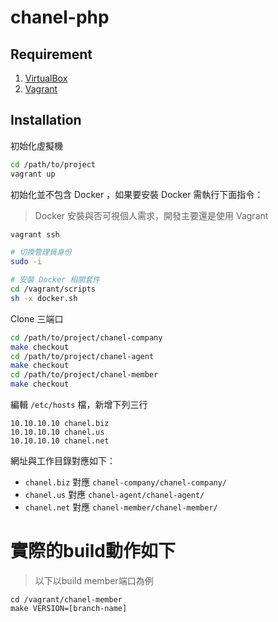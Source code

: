 chanel-php
==========

Requirement
-----------

1. [VirtualBox](https://www.virtualbox.org/)
2. [Vagrant](https://www.vagrantup.com/)

Installation
------------

初始化虛擬機

```bash
cd /path/to/project
vagrant up
```

初始化並不包含 Docker ，如果要安裝 Docker 需執行下面指令：

> Docker 安裝與否可視個人需求，開發主要還是使用 Vagrant

```bash
vagrant ssh

# 切換管理員身份
sudo -i

# 安裝 Docker 相關套件
cd /vagrant/scripts
sh -x docker.sh
```

Clone 三端口

```bash
cd /path/to/project/chanel-company
make checkout
cd /path/to/project/chanel-agent
make checkout
cd /path/to/project/chanel-member
make checkout
```

編輯 `/etc/hosts` 檔，新增下列三行

```
10.10.10.10 chanel.biz
10.10.10.10 chanel.us
10.10.10.10 chanel.net
```

網址與工作目錄對應如下：

- `chanel.biz` 對應 `chanel-company/chanel-company/`
- `chanel.us` 對應 `chanel-agent/chanel-agent/`
- `chanel.net` 對應 `chanel-member/chanel-member/`

# 實際的build動作如下

> 以下以build member端口為例

```
cd /vagrant/chanel-member
make VERSION=[branch-name]
```